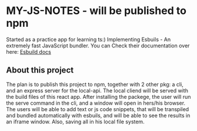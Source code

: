 # MY-JS-NOTES - will be published to npm

Started as a practice app for learning ts:) Implementing Esbuils - An extremely fast JavaScript bundler. You can Check their documentation over here:  [Esbuild docs](https://esbuild.github.io/)

## About this project

The plan is to publish this project to npm, together with 2 other pkg: a cli, and an express server for the local-api. The local cliend will be served with the build files of this  react app.
After installing the packege, the user will run the serve command in the cli, and a window will open in hers/his browser. The users will be able to add text or js code snippets, that will be transpiled and bundled automatically with esbuils, and will be able to see the results in an iframe window. Also, saving all in his local file system.

